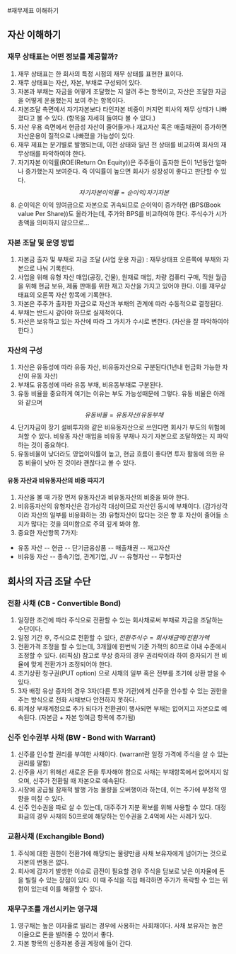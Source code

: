 #재무제표 이해하기
## 자산 이해하기
### 재무 상태표는 어떤 정보를 제공할까?
1. 재무 상태표는 한 회사의 특정 시점의 재무 상태를 표현한 표이다.
2. 재무 상태표는 자산, 자본, 부채로 구성되어 있다.
3. 자본과 부채는 자금을 어떻게 조달했는 지 알려 주는 항목이고, 자산은 조달한 자금을 어떻게 운용했는지 보여 주는 항목이다.
4. 자본조달 측면에서 자기자본보다 타인자본 비중이 커지면 회사의 재무 상태가 나빠졌다고 볼 수 있다. (항목을 자세히 들여다 볼 수 있다.)
5. 자산 우용 측면에서 현금성 자산이 줄어들거나 재고자산 혹은 매출채권이 증가하면 자산운용이 질적으로 나빠졌을 가능성이 있다.
6. 재무 제표는 분기별로 발행되는데, 이전 상태와 일년 전 상태를 비교하여 회사의 재무상태를 파악하여야 한다.
7. 자기자본 이익률(ROE(Return On Equity))은 주주들이 출자한 돈이 1년동안 얼마나 증가했는지 보여준다. 즉 이익률이 높으면 회사가 성장성이 좋다고 판단할 수 있다. $$자기자본이익률 = 순이익 / 자기 자본$$
8. 순이익은 이익 잉여금으로 자본으로 귀속되므로 순이익이 증가하면 (BPS(Book value Per Share))도 올라가는데, 주가와 BPS를 비교하여야 한다. 주식수가 시가총액을 의미하지 않으므로...


### 자본 조달 및 운영 방법
1. 자본금 출자 및 부채로 자금 조달 (사업 운용 자금) : 재무상태표 오른쪽에 부채와 자본으로 나눠 기록힌다.
2. 사업을 위해 유형 자산 매입(공장, 건물), 원재료 매입, 차량 컴퓨터 구매, 직원 월급을 위해 현금 보유, 제품 판매를 위한 재고 자산을 가지고 있어야 한다. 이를 재무상태표의 오론쪽 자산 항목에 기록한다.
3. 자본은 주주가 출자한 자금으로 자산과 부채의 관계에 따라 수동적으로 결정된다. 
4. 부채는 반드시 갚아야 하므로 실제적이다.
5. 자산은 보유하고 있는 자산에 따라 그 가치가 수시로 변한다. (자산을 잘 파악하여야 한다.)


### 자산의 구성
1. 자산은 유동성에 따라 유동 자산, 비유동자산으로 구분된다(1년내 현금화 가능한 자산이 유동 자산)
2. 부채도 유동성에 따라 유동 부채, 비유동부채로 구분된다.
3. 유동 비율을 중요하게 여기는 이유는 부도 가능성때문에 그렇다. 유동 비율은 아래와 같으며  $$유동 비율 = 유동자산 / 유동 부채$$
4. 단기자금이 장기 설비투자와 같은 비유동자산으로 쓰인다면 회사가 부도의 위험에 처할 수 있다. 비유동 자산 매입을 비유동 부채나 자기 자본으로 조달하였는 지 파악하는 것이 중요하다.
5. 유동비율이 낮더라도 영업이익률이 높고, 현금 흐름이 좋다면 투자 활동에 의한 유동 비율이 낮아 진 것이라 괜찮다고 볼 수 있다.
#### 유동 자산과 비유동자산의 비중 따지기
1. 자산을 볼 때 가장 먼저 유동자산과 비유동자산의 비중을 봐야 한다.
2. 비유동자산의 유형자산은 감가상각 대상이므로 자산인 동시에 부채이다. (감가상각이라 자산의 일부를 비용화하는 것) 유형자산이 많다는 것은 향 후 자산이 줄어들 소지가 많다는 것을 의미함으로 주의 깊게 봐야 함.
3. 중요한 자산항목 7가지:
- 유동 자산
-- 현금
-- 단기금융상품
-- 매출채권
-- 재고자산
- 비유동 자산
-- 종속기업, 관계기업, JV
-- 유형자산
-- 무형자산



## 회사의 자금 조달 수단
### 전환 사채 (CB - Convertible Bond)
1. 일정한 조건에 따라 주식으로 전환할 수 있는 회사채로써 부채로 자금을 조달하는 수단이다.
2. 일정 기간 후, 주식으로 전환할 수 있다, $전환주식수 = 회사채금액 / 전환가액$ 
3. 전환가격 조정을 할 수 있는데, 3개월에 한번씩 기준 가젹의 80프로 이내 수준에서 조정할 수 있다. (리픽싱) 참고로 무상 증자의 경우 권리락이라 하여 증자되기 전 비율에 맞게 전환가가 조정되어야 한다.
4. 조기상환 청구권(PUT option) 으로 사채의 일부 혹은 전부를 조기에 상환 받을 수 있다.
5. 3자 배정 유상 증자의 경우 3자(다른 투자 기관)에게 신주을 인수할 수 있는 권한을 주는 방식으로 전화 사채보다 안전하지 못하다.
6. 회계상 부채계정으로 추가 되다가 전환권이 행사되면 부채는 없어지고 자본으로 예속된다. (자본금 + 자본 잉여금 항목에 추가됨)
### 신주 인수권부 사채 (BW - Bond with Warrant)
1. 신주를 인수할 권리를 부여한 사채이다. (warrant란 일정 가격에 주식을 살 수 있는 권리를 말함)
2. 신주을 사기 위해선 새로운 돈을 투자해야 함으로 사채는 부채항목에서 없어지지 않으며, 신주가 전환될 때 자본으로 예속된다.
3. 시장에 공급될 잠재적 발행 가능 물량을 오버행이라 하는데, 이는 주가에 부정적 영향을 미칠 수 있다.
4. 신주 인수권을 따로 살 수 있는데, 대주주가 지분 확보를 위해 사용할 수 있다. 대정화금의 경우 사채의 50프로에 해당하는 인수권을 2.4억에 사는 사례가 있다.
### 교환사채 (Exchangible Bond)
1. 주식에 대한 권한이 전환가에 해당되는 물량만큼 사채 보유자에게 넘어가는 것으로 자본의 변동은 없다.
2. 회사에 갑자기 발생한 이슈로 급전이 필요할 경우 주식을 담보로 낮은 이자율에 돈을 빌릴 수 있는 장점이 있다. 이 때 주식을 직접 매각하면 주가가 폭락할 수 있는 위험이 있는데 이를 해결할 수 있다.
### 재무구조를 개선시키는 영구채
1. 영구채는 높은 이자율로 빌리는 경우에 사용하는 사회채이다. 사채 보유자는 높은 이율으로 돈을 빌려줄 수 있어서 좋다.
2. 자본 항목의 신종자본 증권 계정에 들어 간다.
